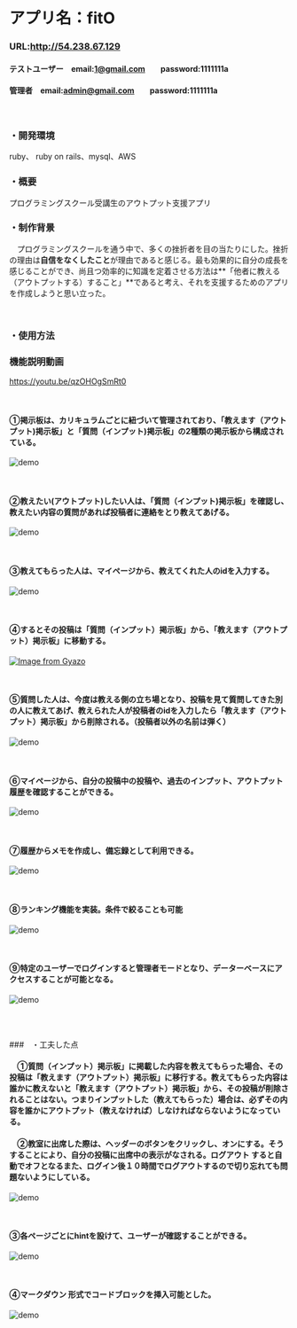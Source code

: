 # アプリ名：fitO

### URL:http://54.238.67.129

#### テストユーザー　email:1@gmail.com　　password:1111111a

#### 管理者　email:admin@gmail.com　　password:1111111a

<br>

### ・開発環境
  ruby、 ruby on rails、mysql、AWS

### ・概要
  プログラミングスクール受講生のアウトプット支援アプリ

### ・制作背景
　プログラミングスクールを通う中で、多くの挫折者を目の当たりにした。挫折の理由は**自信をなくしたこと**が理由であると感じる。最も効果的に自分の成長を感じることができ、尚且つ効率的に知識を定着させる方法は**「他者に教える（アウトプットする）すること」**であると考え、それを支援するためのアプリを作成しようと思い立った。
 
<br>

### ・使用方法

### 機能説明動画
https://youtu.be/qzOHOgSmRt0

<br>

#### ①掲示板は、カリキュラムごとに紐づいて管理されており、「教えます（アウトプット)掲示板」と「質問（インプット)掲示板」の2種類の掲示板から構成されている。

![demo](https://i.gyazo.com/266a18d2900040bed3ca0301cbead02a.gif)

<br>


#### ②教えたい(アウトプット)したい人は、「質問（インプット)掲示板」を確認し、教えたい内容の質問があれば投稿者に連絡をとり教えてあげる。

![demo](https://i.gyazo.com/bbb762a70f17c1e1a6b2aa7e45ea6068.gif)

<br>


#### ③教えてもらった人は、マイページから、教えてくれた人のidを入力する。

![demo](https://i.gyazo.com/8924f86f929affa59661c9f20037aeaf.gif)

<br>


#### ④するとその投稿は「質問（インプット）掲示板」から、「教えます（アウトプット）掲示板」に移動する。

[![Image from Gyazo](https://i.gyazo.com/ee8a2d0adfa230d9b47509666fc291d2.png)](https://gyazo.com/ee8a2d0adfa230d9b47509666fc291d2)

<br>


#### ⑤質問した人は、今度は教える側の立ち場となり、投稿を見て質問してきた別の人に教えてあげ、教えられた人が投稿者のidを入力したら「教えます（アウトプット）掲示板」から削除される。（投稿者以外の名前は弾く）

![demo](https://i.gyazo.com/4ca153b48f4a8da97f340c7dece057c4.gif)

<br>


#### ⑥マイページから、自分の投稿中の投稿や、過去のインプット、アウトプット履歴を確認することができる。

![demo](https://i.gyazo.com/7d8dd0511f0921395ad969ad89ec6f4f.gif)

<br>


#### ⑦履歴からメモを作成し、備忘録として利用できる。

![demo](https://i.gyazo.com/6a28f089f9cc4b06bd053348ed095476.gif)

<br>


#### ⑧ランキング機能を実装。条件で絞ることも可能

![demo](https://i.gyazo.com/767e5956847265c2fa3ab52d3153c3b2.gif)

<br>


#### ⑨特定のユーザーでログインすると管理者モードとなり、データーベースにアクセスすることが可能となる。

![demo](https://i.gyazo.com/632649f5e1e406f721a7270352e21034.gif)

<br>
<br>

###　・工夫した点

#### 　①質問（インプット）掲示板」に掲載した内容を教えてもらった場合、その投稿は「教えます（アウトプット）掲示板」に移行する。教えてもらった内容は誰かに教えないと「教えます（アウトプット）掲示板」から、その投稿が削除されることはない。つまりインプットした（教えてもらった）場合は、必ずその内容を誰かにアウトプット（教えなければ）しなければならないようになっている。

#### 　②教室に出席した際は、ヘッダーのボタンをクリックし、オンにする。そうすることにより、自分の投稿に出席中の表示がなされる。ログアウト すると自動でオフとなるまた、ログイン後１０時間でログアウトするので切り忘れても問題ないようにしている。

![demo](https://i.gyazo.com/f6bf77834f657dd28030ed62282bb821.png)

<br>


#### ③各ページごとにhintを設けて、ユーザーが確認することができる。

![demo](https://i.gyazo.com/5f9524ee552f79ff86dbc5f51cd33aba.png)

<br>

#### ④マークダウン 形式でコードブロックを挿入可能とした。

![demo](https://i.gyazo.com/fcbc923e2957b87ca57b4ab37372dedb.png)
